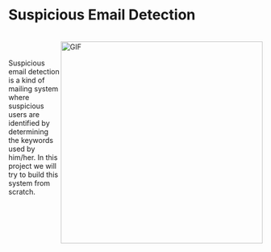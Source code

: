 # Suspicious Email Detection
<br>
<img align="right" alt="GIF" src="https://media.giphy.com/media/JPV8lNtI59zaWyL4pf/giphy.gif" width="400px" />
<br>
<br>
Suspicious email detection is a kind of mailing system where suspicious 
users are identified by determining the keywords used by him/her.
In this project we will try to build this system from scratch.

